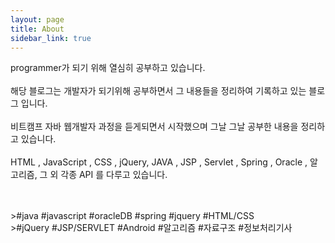 ```yaml
---
layout: page
title: About
sidebar_link: true
---
```


<p class="message">
  programmer가 되기 위해 열심히 공부하고 있습니다.
  <br>
  <br>
  해당 블로그는 개발자가 되기위해 공부하면서 그 내용들을 정리하여 기록하고 있는 블로그 입니다.
  <br>
  <br>
  비트캠프 자바 웹개발자 과정을 듣게되면서 시작했으며 그날 그날 공부한 내용을 정리하고 있습니다.
  <br>
  <br>
  HTML , JavaScript , CSS , jQuery, JAVA , JSP , Servlet , Spring , Oracle , 알고리즘, 그 외 각종 API 를 다루고 있습니다.
</p>
 <br>
 <br>
>#java  #javascript   #oracleDB   #spring   #jquery   #HTML/CSS <br>
>#jQuery   #JSP/SERVLET   #Android   #알고리즘   #자료구조   #정보처리기사